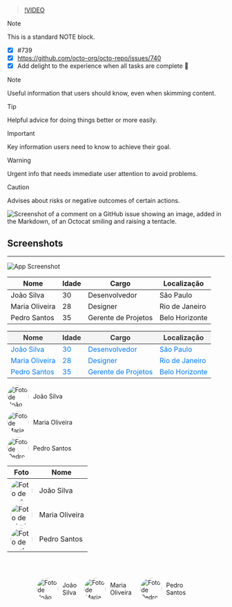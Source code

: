 >[!VIDEO](https://video.tv.adobe.com/v/29770/?quality=12)

>[!NOTE]
>
>This is a standard NOTE block.

- [x] #739
- [x] https://github.com/octo-org/octo-repo/issues/740
- [x] Add delight to the experience when all tasks are complete :tada:

> [!NOTE]
> Useful information that users should know, even when skimming content.

> [!TIP]
> Helpful advice for doing things better or more easily.

> [!IMPORTANT]
> Key information users need to know to achieve their goal.

> [!WARNING]
> Urgent info that needs immediate user attention to avoid problems.

> [!CAUTION]
> Advises about risks or negative outcomes of certain actions.


![Screenshot of a comment on a GitHub issue showing an image, added in the Markdown, of an Octocat smiling and raising a tentacle.](https://myoctocat.com/assets/images/base-octocat.svg)


## Screenshots
----
![App Screenshot](https://via.placeholder.com/468x300?text=App+Screenshot+Here)


| Nome         | Idade | Cargo           | Localização   |
|--------------|-------|-----------------|---------------|
| João Silva   | 30    | Desenvolvedor    | São Paulo     |
| Maria Oliveira| 28    | Designer         | Rio de Janeiro|
| Pedro Santos  | 35    | Gerente de Projetos | Belo Horizonte|


<table>
  <thead>
    <tr>
      <th style="background-color: #f4f4f4; color: #333;">Nome</th>
      <th style="background-color: #f4f4f4; color: #333;">Idade</th>
      <th style="background-color: #f4f4f4; color: #333;">Cargo</th>
      <th style="background-color: #f4f4f4; color: #333;">Localização</th>
    </tr>
  </thead>
  <tbody>
    <tr>
      <td style="color: #007BFF;">João Silva</td>
      <td style="color: #007BFF;">30</td>
      <td style="color: #007BFF;">Desenvolvedor</td>
      <td style="color: #007BFF;">São Paulo</td>
    </tr>
    <tr>
      <td style="color: #007BFF;">Maria Oliveira</td>
      <td style="color: #007BFF;">28</td>
      <td style="color: #007BFF;">Designer</td>
      <td style="color: #007BFF;">Rio de Janeiro</td>
    </tr>
    <tr>
      <td style="color: #007BFF;">Pedro Santos</td>
      <td style="color: #007BFF;">35</td>
      <td style="color: #007BFF;">Gerente de Projetos</td>
      <td style="color: #007BFF;">Belo Horizonte</td>
    </tr>
  </tbody>
</table>


<div style="display: flex; align-items: center; margin-bottom: 10px;">
    <img src="https://via.placeholder.com/50" alt="Foto de João Silva" style="width: 50px; height: 50px; border-radius: 50%; margin-right: 10px;">
    <span>João Silva</span>
</div>

<div style="display: flex; align-items: center; margin-bottom: 10px;">
    <img src="https://via.placeholder.com/50" alt="Foto de Maria Oliveira" style="width: 50px; height: 50px; border-radius: 50%; margin-right: 10px;">
    <span>Maria Oliveira</span>
</div>

<div style="display: flex; align-items: center; margin-bottom: 10px;">
    <img src="https://via.placeholder.com/50" alt="Foto de Pedro Santos" style="width: 50px; height: 50px; border-radius: 50%; margin-right: 10px;">
    <span>Pedro Santos</span>
</div>


<table>
  <thead>
    <tr>
      <th>Foto</th>
      <th>Nome</th>
    </tr>
  </thead>
  <tbody>
    <tr>
      <td><img src="https://via.placeholder.com/50" alt="Foto de João Silva" style="width: 50px; height: 50px; border-radius: 50%;"></td>
      <td>João Silva</td>
    </tr>
    <tr>
      <td><img src="https://via.placeholder.com/50" alt="Foto de Maria Oliveira" style="width: 50px; height: 50px; border-radius: 50%;"></td>
      <td>Maria Oliveira</td>
    </tr>
    <tr>
      <td><img src="https://via.placeholder.com/50" alt="Foto de Pedro Santos" style="width: 50px; height: 50px; border-radius: 50%;"></td>
      <td>Pedro Santos</td>
    </tr>
  </tbody>
</table>



<div style="display: flex; flex-direction: row;align-items: flex-start; justify-content: space-between; max-width: 73%; margin: 20px auto; padding: 40px;">
    <div style="display: flex; align-items: center; margin-bottom: 10px;">
        <img src="https://via.placeholder.com/50" alt="Foto de João Silva" style="width: 50px; height: 50px; border-radius: 50%; margin-right: 10px;">
        <span>João Silva</span>
    </div>
    <div style="display: flex; align-items: center; margin-bottom: 10px;">
        <img src="https://via.placeholder.com/50" alt="Foto de Maria Oliveira" style="width: 50px; height: 50px; border-radius: 50%; margin-right: 10px;">
        <span>Maria Oliveira</span>
    </div>
    <div style="display: flex; align-items: center; margin-bottom: 10px;">
        <img src="https://via.placeholder.com/50" alt="Foto de Pedro Santos" style="width: 50px; height: 50px; border-radius: 50%; margin-right: 10px;">
        <span>Pedro Santos</span>
    </div>
</div>


